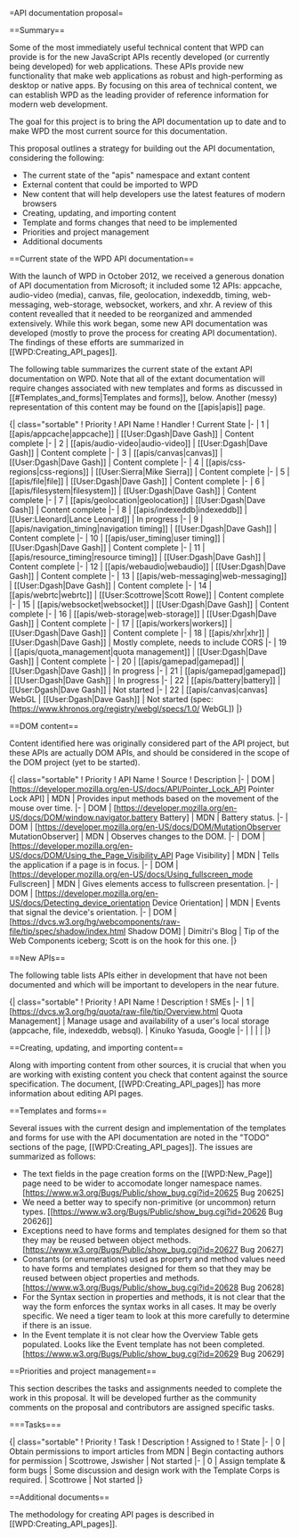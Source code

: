 =API documentation proposal=

==Summary==

Some of the most immediately useful technical content that WPD can provide is for the new JavaScript APIs recently developed (or currently being developed) for web applications. These APIs provide new functionality that make web applications as robust and high-performing as desktop or native apps. By focusing on this area of technical content, we can establish WPD as the leading provider of reference information for modern web development.

The goal for this project is to bring the API documentation up to date and to make WPD the most current source for this documentation.

This proposal outlines a strategy for building out the API documentation, considering the following:

* The current state of the "apis" namespace and extant content
* External content that could be imported to WPD
* New content that will help developers use the latest features of modern browsers
* Creating, updating, and importing content
* Template and forms changes that need to be implemented
* Priorities and project management
* Additional documents

==Current state of the WPD API documentation==

With the launch of WPD in October 2012, we received a generous donation of API documentation from Microsoft; it included some 12 APIs: appcache, audio-video (media), canvas, file, geolocation, indexeddb, timing, web-messaging, web-storage, websocket, workers, and xhr. A review of this content revealled that it needed to be reorganized and ammended extensively. While this work began, some new API documentation was developed (mostly to prove the process for creating API documentation). The findings of these efforts are summarized in [[WPD:Creating_API_pages]].

The following table summarizes the current state of the extant API documentation on WPD. Note that all of the extant documentation will require changes associated with new templates and forms as discussed in [[#Templates_and_forms|Templates and forms]], below. Another (messy) representation of this content may be found on the [[apis|apis]] page.

{| class="sortable"
! Priority
! API Name
! Handler
! Current State
|-
| 1
| [[apis/appcache|appcache]]
| [[User:Dgash|Dave Gash]]
| Content complete
|-
| 2
| [[apis/audio-video|audio-video]]
| [[User:Dgash|Dave Gash]]
| Content complete
|-
| 3
| [[apis/canvas|canvas]]
| [[User:Dgash|Dave Gash]]
| Content complete
|-
| 4
| [[apis/css-regions|css-regions]]
| [[User:Sierra|Mike Sierra]]
| Content complete
|-
| 5
| [[apis/file|file]]
| [[User:Dgash|Dave Gash]]
| Content complete
|-
| 6
| [[apis/filesystem|filesystem]]
| [[User:Dgash|Dave Gash]]
| Content complete
|-
| 7
| [[apis/geolocation|geolocation]]
| [[User:Dgash|Dave Gash]]
| Content complete
|-
| 8
| [[apis/indexeddb|indexeddb]]
| [[User:Lleonard|Lance Leonard]]
| In progress
|-
| 9
| [[apis/navigation_timing|navigation timing]]
| [[User:Dgash|Dave Gash]]
| Content complete
|-
| 10
| [[apis/user_timing|user timing]]
| [[User:Dgash|Dave Gash]]
| Content complete
|-
| 11
| [[apis/resource_timing|resource timing]]
| [[User:Dgash|Dave Gash]]
| Content complete
|-
| 12
| [[apis/webaudio|webaudio]]
| [[User:Dgash|Dave Gash]]
| Content complete
|-
| 13
| [[apis/web-messaging|web-messaging]]
| [[User:Dgash|Dave Gash]]
| Content complete
|-
| 14
| [[apis/webrtc|webrtc]]
| [[User:Scottrowe|Scott Rowe]]
| Content complete
|-
| 15
| [[apis/websocket|websocket]]
| [[User:Dgash|Dave Gash]]
| Content complete
|-
| 16
| [[apis/web-storage|web-storage]]
| [[User:Dgash|Dave Gash]]
| Content complete
|-
| 17
| [[apis/workers|workers]]
| [[User:Dgash|Dave Gash]]
| Content complete
|-
| 18
| [[apis/xhr|xhr]]
| [[User:Dgash|Dave Gash]]
| Mostly complete, needs to include CORS
|-
| 19
| [[apis/quota_management|quota management]]
| [[User:Dgash|Dave Gash]]
| Content complete
|-
| 20
| [[apis/gamepad|gamepad]]
| [[User:Dgash|Dave Gash]]
| In progress
|-
| 21
| [[apis/gamepad|gamepad]]
| [[User:Dgash|Dave Gash]]
| In progress
|-
| 22
| [[apis/battery|battery]]
| [[User:Dgash|Dave Gash]]
| Not started
|-
| 22
| [[apis/canvas|canvas] WebGL
| [[User:Dgash|Dave Gash]]
| Not started (spec: [https://www.khronos.org/registry/webgl/specs/1.0/ WebGL])
|}

==DOM content==

Content identified here was originally considered part of the API project, but these APIs are actually DOM APIs, and should be considered in the scope of the DOM project (yet to be started).

{| class="sortable"
! Priority
! API Name
! Source
! Description
|-
| DOM
| [https://developer.mozilla.org/en-US/docs/API/Pointer_Lock_API Pointer Lock API]
| MDN
| Provides input methods based on the movement of the mouse over time.
|-
| DOM
| [https://developer.mozilla.org/en-US/docs/DOM/window.navigator.battery Battery]
| MDN
| Battery status.
|-
| DOM
| [https://developer.mozilla.org/en-US/docs/DOM/MutationObserver MutationObserver]
| MDN
| Observes changes to the DOM.
|-
| DOM
| [https://developer.mozilla.org/en-US/docs/DOM/Using_the_Page_Visibility_API Page Visibility]
| MDN
| Tells the application if a page is in focus.
|-
| DOM
| [https://developer.mozilla.org/en-US/docs/Using_fullscreen_mode Fullscreen]
| MDN
| Gives elements access to fullscreen presentation.
|-
| DOM
| [https://developer.mozilla.org/en-US/docs/Detecting_device_orientation Device Orientation]
| MDN
| Events that signal the device's orientation.
|-
| DOM
| [https://dvcs.w3.org/hg/webcomponents/raw-file/tip/spec/shadow/index.html Shadow DOM]
| Dimitri's Blog
| Tip of the Web Components iceberg; Scott is on the hook for this one.
|}

==New APIs==

The following table lists APIs either in development that have not been documented and which will be important to developers in the near future.

{| class="sortable"
! Priority
! API Name
! Description
! SMEs
|-
| 1
| [https://dvcs.w3.org/hg/quota/raw-file/tip/Overview.html Quota Management]
| Manage usage and availability of a user's local storage (appcache, file, indexeddb, websql).
| Kinuko Yasuda, Google
|-
| 
| 
| 
|
|}

==Creating, updating, and importing content==

Along with importing content from other sources, it is crucial that when you are working with existing content you check that content against the source specification. The document, [[WPD:Creating_API_pages]] has more information about editing API pages. 

==Templates and forms==

Several issues with the current design and implementation of the templates and forms for use with the API documentation are noted in the "TODO" sections of the page, [[WPD:Creating_API_pages]]. The issues are summarized as follows:

* The text fields in the page creation forms on the [[WPD:New_Page]] page need to be wider to accomodate longer namespace names. [https://www.w3.org/Bugs/Public/show_bug.cgi?id=20625 Bug 20625]
* We need a better way to specify non-primitive (or uncommon) return types. [[https://www.w3.org/Bugs/Public/show_bug.cgi?id=20626 Bug 20626]]
* Exceptions need to have forms and templates designed for them so that they may be reused between object methods. [https://www.w3.org/Bugs/Public/show_bug.cgi?id=20627 Bug 20627]
* Constants (or enumerations) used as property and method values need to have forms and templates designed for them so that they may be reused between object properties and methods. [https://www.w3.org/Bugs/Public/show_bug.cgi?id=20628 Bug 20628]
* For the Syntax section in properties and methods, it is not clear that the way the form enforces the syntax works in all cases. It may be overly specific. We need a tiger team to look at this more carefully to determine if there is an issue.
* In the Event template it is not clear how the Overview Table gets populated. Looks like the Event template has not been completed. [https://www.w3.org/Bugs/Public/show_bug.cgi?id=20629 Bug 20629]

==Priorities and project management==

This section describes the tasks and assignments needed to complete the work in this proposal. It will be developed further as the community comments on the proposal and contributors are assigned specific tasks.

===Tasks===

{| class="sortable"
! Priority
! Task
! Description
! Assigned to
! State
|-
| 0
| Obtain permissions to import articles from MDN
| Begin contacting authors for permission
| Scottrowe, Jswisher
| Not started
|-
| 0
| Assign template & form bugs
| Some discussion and design work with the Template Corps is required.
| Scottrowe
| Not started
|}

==Additional documents==

The methodology for creating API pages is described in [[WPD:Creating_API_pages]].